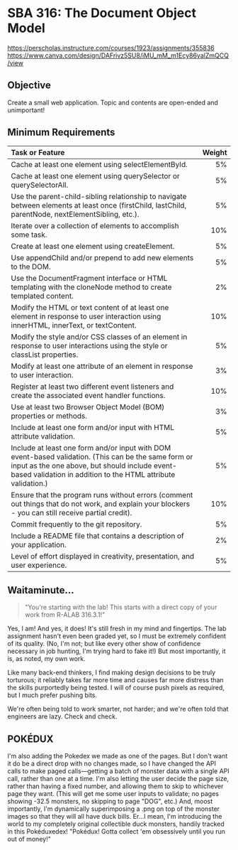 # SBA 316: The Document Object Model

https://perscholas.instructure.com/courses/1923/assignments/355836
https://www.canva.com/design/DAFrivz5SU8/iMU_mM_m1Ecy86yalZmQCQ/view

## Objective

Create a small web application. Topic and contents are open-ended and unimportant!

## Minimum Requirements

| Task or Feature | Weight |
| :-- | --: |
| Cache at least one element using selectElementById. | 5% |
| Cache at least one element using querySelector or querySelectorAll. | 5% |
| Use the parent-child-sibling relationship to navigate between elements at least once (firstChild, lastChild, parentNode, nextElementSibling, etc.). | 5% |
| Iterate over a collection of elements to accomplish some task. | 10% |
| Create at least one element using createElement. | 5% |
| Use appendChild and/or prepend to add new elements to the DOM. | 5% |
| Use the DocumentFragment interface or HTML templating with the cloneNode method to create templated content. | 2% |
| Modify the HTML or text content of at least one element in response to user interaction using innerHTML, innerText, or textContent. | 10% |
| Modify the style and/or CSS classes of an element in response to user interactions using the style or classList properties. | 5% |
| Modify at least one attribute of an element in response to user interaction. | 3% |
| Register at least two different event listeners and create the associated event handler functions. | 10% |
| Use at least two Browser Object Model (BOM) properties or methods. | 3% |
| Include at least one form and/or input with HTML attribute validation. | 5% |
| Include at least one form and/or input with DOM event-based validation. (This can be the same form or input as the one above, but should include event-based validation in addition to the HTML attribute validation.) | 5% |
| Ensure that the program runs without errors (comment out things that do not work, and explain your blockers - you can still receive partial credit). | 10% |
| Commit frequently to the git repository. | 5% |
| Include a README file that contains a description of your application. | 2% |
| Level of effort displayed in creativity, presentation, and user experience. | 5% |


## Waitaminute...

> "You're starting with the lab! This starts with a direct copy of your work from R-ALAB 316.3.1!"

Yes, I am! And yes, it does! It's still fresh in my mind and fingertips. The lab assignment hasn't even been graded yet, so I must be extremely confident of its quality. (No, I'm not; but like every other show of confidence necessary in job hunting, I'm trying hard to fake it!) But most importantly, it is, as noted, my own work.

Like many back-end thinkers, I find making design decisions to be truly torturous; it reliably takes far more time and causes far more distress than the skills purportedly being tested. I will of course push pixels as required, but I much prefer pushing bits.

We're often being told to work smarter, not harder; and we're often told that engineers are lazy. Check and check.

## POKÉDUX

I'm also adding the Pokedex we made as one of the pages. But I don't want it do be a direct drop with no changes made, so I have changed the API calls to make paged calls—getting a batch of monster data with a single API call, rather than one at a time. I'm also letting the user decide the page size, rather than having a fixed number, and allowing them to skip to whichever page they want. (This will get me some user inputs to validate; no pages showing -32.5 monsters, no skipping to page "DOG", etc.) And, moost importantly, I'm dynamically superimposing a .png on top of the monster images so that they will all have duck bills. Er...I mean, I'm introducing the world to my completely original collectible duck monsters, handily tracked in this Pokéduxedex! "Pokédux! Gotta collect 'em obsessively until you run out of money!"
